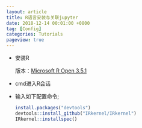 ```yaml
---
layout: article
title: R语言安装与关联jupyter
date: 2018-12-14 00:01:00 +0800
tag: [Config] 
categories: Tutorials
pageview: true
---
```




- 安装R

  版本：[Microsoft R Open 3.5.1](https://mran.revolutionanalytics.com/download)

- cmd进入R会话



- 输入如下配置命令;

  ```R
  install.packages("devtools")
  devtools::install_github("IRkernel/IRkernel")
  IRkernel::installspec()
  ```

  


